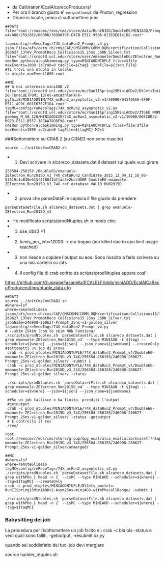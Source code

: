 * da Calibration/EcalAlcarecoProducers/
* Per ora il branch giusto e' `mergeattempt` da Photon_regression
* Girare in locale, prima di sottomettere jobs
```
##DATI
file="root://eoscms//eos/cms/store/data/Run2015D/DoubleEG/MINIAOD/PromptReco-v4/000/259/862/00000/389D079E-EA7B-E511-9506-02163E0141D8.root"

tag=config/reRecoTags/74X_dataRun2_Prompt_v4.py
json_File=/afs/cern.ch/cms/CAF/CMSCOMM/COMM_DQM/certification/Collisions15/13TeV/Cert_246908-260627_13TeV_PromptReco_Collisions15_25ns_JSON_Silver.txt
file="root://xrootd.unl.edu//store/user/emanuele/DoubleEG/ZElectron_Run2015D_v3_74X_dataRun2_Candidate_2015_12_04_11_16_06/151204_115447/0000/reRECO_RAW2DIGI_L1Reco_RECO_PAT_1.root"
cmsRun python/alcaSkimming.py type=MINIAODNTUPLE files=$file maxEvents=1000 isCrab=0 tagFile=${tag} jsonFile=${json_File}
#Ti trovi una ntupla in locale:
ls ntuple_numEvent1000.root

##MC
## A noi interessa miniAOD v2
file="root://xrootd.unl.edu//store/mc/RunIISpring15MiniAODv2/DYJetsToLL_M-50_TuneCUETP8M1_13TeV-amcatnloFXFX-pythia8/MINIAODSIM/74X_mcRun2_asymptotic_v2-v1/50000/041705A6-6F6F-E511-AC9C-001E6757F1D4.root"
tagMC=config/reRecoTags/74X_mcRun2_asymptotic_v2.py
file="root://xrootd.unl.edu//store/mc/RunIISpring15MiniAODv2/ZToEE_NNPDF30_13TeV-powheg_M_50_120/MINIAODSIM/74X_mcRun2_asymptotic_v2-v1/10000/005C8B52-D973-E511-B557-38EAA78D8F98.root"
cmsRun python/alcaSkimming.py type=MINIAODNTUPLE files=file:$file maxEvents=1000 isCrab=0 tagFile=${tagMC} MC=1
```

###Sottomettere su CRAB 2 (su CRAB3 non sono riuscito)

```
source ../initCmsEnvCRAB2.sh
```
 
* 1) Devi scrivere in alcareco_datasets.dat il dataset sul quale vuoi girare
```
256584-258158 /DoubleEG/emanuele-ZElectron_Run2015D_v3_74X_dataRun2_Candidate_2015_12_04_11_16_06-5f619c1c848e615f4f8041df1ac5e2bd/USER DoubleEG-emanuele-ZElectron_Run2015D_v3_74X caf database VALID RUN2015D
```
* 2) prova che parseDataFile capisca il file giusto da prendere
```
parseDatasetFile.sh alcareco_datasets.dat | grep emanuele-ZElectron_Run2015D_v3
```
* Ho modificato scripts/prodNtuples.sh in modo che:
* 1) use_dbs3 =1
* 2) lumis_per_job=12000 -> era troppo (job killed due to cpu limit usage reached)
* 3) non riesce a copiare l'output su eos. Sono riuscito a farlo scrivere su una mia cartella su /afs
* 4) il config file di crab scritto da scripts/prodNtuples appare cosi': 

https://github.com/GiuseppeFasanella/ECALELF/blob/miniAOD/EcalAlCaRecoProducers/tmp/ntuple_data.cfg
```
##DATI
source ../initCmsEnvCRAB2.sh
#where=lsf
where=remoteGlidein
json=/afs/cern.ch/cms/CAF/CMSCOMM/COMM_DQM/certification/Collisions15/13TeV/Cert_246908-260627_13TeV_PromptReco_Collisions15_25ns_JSON_Silver.txt
jsonName=246908-260627-Prompt_25ns-v1-golden_silver
tag=config/reRecoTags/74X_dataRun2_Prompt_v4.py
# --skim ZSkim (con lo skim NON Funziona)
./scripts/prodNtuples.sh `parseDatasetFile.sh alcareco_datasets.dat | grep emanuele-ZElectron_Run2015D_v3` --type MINIAOD -t ${tag} --scheduler=${where} --json=${json} --json_name=${jsonName} --createOnly
#sottometti un job di prova
 crab -c prod_ntuples/MINIAODNTUPLE/74X_dataRun2_Prompt_v4/DoubleEG-emanuele-ZElectron_Run2015D_v3_74X/256584-258158/246908-260627-Prompt_25ns-v1-golden_silver/ -submit 1
 crab -c prod_ntuples/MINIAODNTUPLE/74X_dataRun2_Prompt_v4/DoubleEG-emanuele-ZElectron_Run2015D_v3_74X/256584-258158/246908-260627-Prompt_25ns-v1-golden_silver/ -status
 
 ./scripts/prodNtuples.sh `parseDatasetFile.sh alcareco_datasets.dat | grep emanuele-ZElectron_Run2015D_v4` --type MINIAOD -t ${tag} --scheduler=${where} --json=${json} --json_name=${jsonName}
 
 ##Se un job fallisce o ha finito, prenditi l'output
 #getoutput
 crab -c prod_ntuples/MINIAODNTUPLE/74X_dataRun2_Prompt_v4/DoubleEG-emanuele-ZElectron_Run2015D_v3_74X/256584-258158/246908-260627-Prompt_25ns-v1-golden_silver/ -status -getoutput
 # E controlla il res
 /res/
```
```
root root://eoscms//eos/cms/store/group/dpg_ecal/alca_ecalcalib/ecalelf/ntuples/13TeV/MINIAODNTUPLE/74X_dataRun2_Prompt_v4/DoubleEG-emanuele-ZElectron_Run2015D_v3_74X/256584-258158/246908-260627-Prompt_25ns-v1-golden_silver/unmerged/ 
```

```
##MC
#where=lsf
where=remoteGlidein
tagMC=config/reRecoTags/74X_mcRun2_asymptotic_v2.py
./scripts/prodNtuples.sh `parseDatasetFile.sh alcareco_datasets.dat | grep withPho | head -n 1` --isMC --type MINIAOD --scheduler=${where} --tag=${tagMC} --createOnly
crab -c prod_ntuples/MINIAODNTUPLE/DYJets_amctnlo-RunIISpring15MiniAODv2-Asym25ns-miniAOD-withPho/allRange/ -submit 1

./scripts/prodNtuples.sh `parseDatasetFile.sh alcareco_datasets.dat | grep withPho | head -n 2` --isMC --type MINIAOD --scheduler=${where} --tag=${tagMC}
```
### Babysitting dei job

La procedura per risottomettere un job fallito e': crab -c bla bla -status e vedi quali sono falliti, -getoutput, -resubmit xx,yy

quando sei soddisfatto dei tuoi job devi mergiare

source hadder_ntuples.sh


